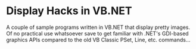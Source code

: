 # Display Hacks in VB.NET

A couple of sample programs written in VB.NET that display pretty 
images. Of no practical use whatsoever save to get familiar with 
.NET's GDI-based graphics APIs compared to the old VB Classic PSet, 
Line, etc. commands...

